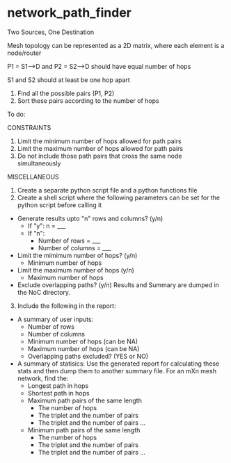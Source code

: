 # network_path_finder

Two Sources, One Destination

Mesh topology can be represented as a 2D matrix, where each element is a node/router

P1 = S1-->D and P2 = S2-->D should have equal number of hops 

S1 and S2 should at least be one hop apart 

1. Find all the possible pairs (P1, P2) 
2. Sort these pairs according to the number of hops 


To do:

CONSTRAINTS
1. Limit the minimum number of hops allowed for path pairs
2. Limit the maximum number of hops allowed for path pairs
3. Do not include those path pairs that cross the same node simultaneously

MISCELLANEOUS
1. Create a separate python script file and a python functions file
2. Create a shell script where the following parameters can be set for the python script before calling it
  * Generate results upto "n" rows and columns? (y/n)
    - If "y": n = ___
    - If "n": 
      * Number of rows = ___
      * Number of columns = ___
  * Limit the mimimum number of hops? (y/n)
    - Minimum number of hops
  * Limit the maximum number of hops (y/n)
    - Maximum number of hops
  * Exclude overlapping paths? (y/n)
  Results and Summary are dumped in the NoC directory.
3. Include the following in the report:
  * A summary of user inputs:
    - Number of rows
    - Number of columns
    - Minimum number of hops (can be NA)
    - Maximum number of hops (can be NA)
    - Overlapping paths excluded? (YES or NO)
  * A summary of statisics:
    Use the generated report for calculating these stats and then dump them to another summary file. For an mXn mesh network, find the: 
      - Longest path in hops
      - Shortest path in hops
      - Maximum path pairs of the same length 
        - The number of hops
        - The triplet and the number of pairs
        - The triplet and the number of pairs ...
      - Minimum path pairs of the same length
        - The number of hops
        - The triplet and the number of pairs
        - The triplet and the number of pairs ...
